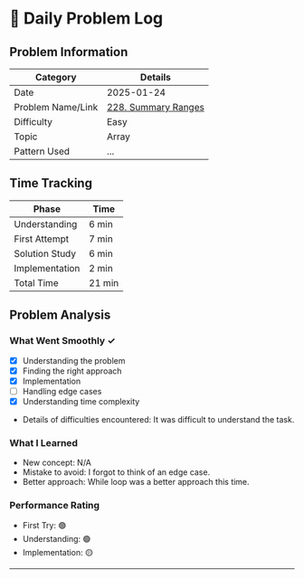 # 📝 Daily Problem Log

## Problem Information
| Category          | Details                                                                          |
|-------------------|----------------------------------------------------------------------------------|
| Date              | 2025-01-24                                                                       |
| Problem Name/Link | [228. Summary Ranges](https://leetcode.com/problems/summary-ranges/description/) |
| Difficulty        | Easy                                                                             |
| Topic             | Array                                                                            |
| Pattern Used      | ...                                                                              |

## Time Tracking
| Phase          | Time   |
|----------------|--------|
| Understanding  | 6 min  |
| First Attempt  | 7 min  |
| Solution Study | 6 min  |
| Implementation | 2 min  |
| Total Time     | 21 min |

## Problem Analysis
### What Went Smoothly ✓
- [x] Understanding the problem
- [x] Finding the right approach
- [x] Implementation
- [ ] Handling edge cases
- [x] Understanding time complexity
- Details of difficulties encountered: It was difficult to understand the task.

### What I Learned
- New concept: N/A
- Mistake to avoid: I forgot to think of an edge case.
- Better approach: While loop was a better approach this time.

### Performance Rating
- First Try: 🟢
- Understanding: 🟢
- Implementation: 🟡

---